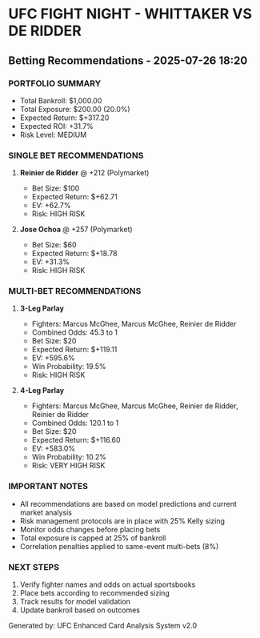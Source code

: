 
# UFC FIGHT NIGHT - WHITTAKER VS DE RIDDER
## Betting Recommendations - 2025-07-26 18:20

### PORTFOLIO SUMMARY
- Total Bankroll: $1,000.00
- Total Exposure: $200.00 (20.0%)
- Expected Return: $+317.20
- Expected ROI: +31.7%
- Risk Level: MEDIUM

### SINGLE BET RECOMMENDATIONS

1. **Reinier de Ridder** @ +212 (Polymarket)
   - Bet Size: $100
   - Expected Return: $+62.71
   - EV: +62.7%
   - Risk: HIGH RISK

2. **Jose Ochoa** @ +257 (Polymarket)
   - Bet Size: $60
   - Expected Return: $+18.78
   - EV: +31.3%
   - Risk: HIGH RISK

### MULTI-BET RECOMMENDATIONS

1. **3-Leg Parlay**
   - Fighters: Marcus McGhee, Marcus McGhee, Reinier de Ridder
   - Combined Odds: 45.3 to 1
   - Bet Size: $20
   - Expected Return: $+119.11
   - EV: +595.6%
   - Win Probability: 19.5%
   - Risk: HIGH RISK

2. **4-Leg Parlay**
   - Fighters: Marcus McGhee, Marcus McGhee, Reinier de Ridder, Reinier de Ridder
   - Combined Odds: 120.1 to 1
   - Bet Size: $20
   - Expected Return: $+116.60
   - EV: +583.0%
   - Win Probability: 10.2%
   - Risk: VERY HIGH RISK


### IMPORTANT NOTES
- All recommendations are based on model predictions and current market analysis
- Risk management protocols are in place with 25% Kelly sizing
- Monitor odds changes before placing bets
- Total exposure is capped at 25% of bankroll
- Correlation penalties applied to same-event multi-bets (8%)

### NEXT STEPS
1. Verify fighter names and odds on actual sportsbooks
2. Place bets according to recommended sizing
3. Track results for model validation
4. Update bankroll based on outcomes

Generated by: UFC Enhanced Card Analysis System v2.0
